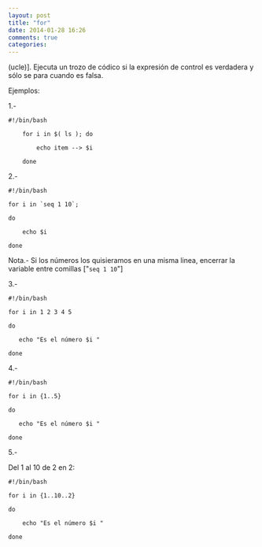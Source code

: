 ```yaml
---
layout: post
title: "for"
date: 2014-01-28 16:26
comments: true
categories: 
---
```

(ucle)]. Ejecuta un trozo de códico si la expresión de control es verdadera y sólo se para cuando es falsa.

Ejemplos:

1.-

 	#!/bin/bash

        for i in $( ls ); do

            echo item --> $i

        done

2.-

	#!/bin/bash

	for i in `seq 1 10`;

	do

		echo $i

	done

Nota.- Si los números los quisieramos en una misma linea, encerrar la variable entre comillas ["`seq 1 10`"]

3.-

	#!/bin/bash

	for i in 1 2 3 4 5

	do

	   echo "Es el número $i "

	done

4.-

	#!/bin/bash

	for i in {1..5}

	do

	   echo "Es el número $i "

	done

5.-

Del 1 al 10 de 2 en 2:

	#!/bin/bash

	for i in {1..10..2}

	do

		echo "Es el número $i "

	done

